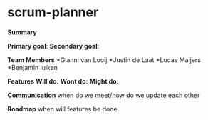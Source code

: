 # scrum-planner

**Summary**

**Primary goal**:
**Secondary goal**:

**Team Members**
  *Gianni van Looij
  *Justin de Laat
  *Lucas Maijers
  *Benjamin luiken

**Features**
  **Will do:**
  **Wont do:**
  **Might do:**

**Communication**
  when do we meet/how do we update each other

**Roadmap**
  when will features be done

